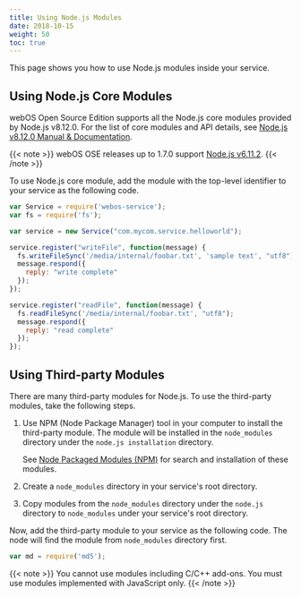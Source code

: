 ```yaml
---
title: Using Node.js Modules
date: 2018-10-15
weight: 50
toc: true
---
```


This page shows you how to use Node.js modules inside your service.

## Using Node.js Core Modules

webOS Open Source Edition supports all the Node.js core modules provided by Node.js v8.12.0. For the list of core modules and API details, see [Node.js v8.12.0 Manual & Documentation](https://nodejs.org/docs/v8.12.0/api/).

{{< note >}}
webOS OSE releases up to 1.7.0 support [Node.js v6.11.2](https://nodejs.org/docs/v6.11.2/api/).
{{< /note >}}

To use Node.js core module, add the module with the top-level identifier to your service as the following code.

``` javascript
var Service = require('webos-service');
var fs = require('fs');

var service = new Service("com.mycom.service.helloworld");

service.register("writeFile", function(message) {
  fs.writeFileSync('/media/internal/foobar.txt', 'sample text', "utf8");
  message.respond({
    reply: "write complete"
  });
});

service.register("readFile", function(message) {
  fs.readFileSync('/media/internal/foobar.txt', "utf8");
  message.respond({
    reply: "read complete"
  });
});
```

## Using Third-party Modules

There are many third-party modules for Node.js. To use the third-party modules, take the following steps.

1.  Use NPM (Node Package Manager) tool in your computer to install the third-party module. The module will be installed in the `node_modules` directory under the `node.js installation` directory.

    See [Node Packaged Modules (NPM)](https://www.npmjs.org) for search and installation of these modules.

2.  Create a `node_modules` directory in your service's root directory.

3.  Copy modules from the `node_modules` directory under the `node.js` directory to `node_modules` under your service's root directory.

Now, add the third-party module to your service as the following code. The node will find the module from `node_modules` directory first.

``` javascript
var md = require('md5');
```

{{< note >}}
You cannot use modules including C/C++ add-ons. You must use modules implemented with JavaScript only.
{{< /note >}}
